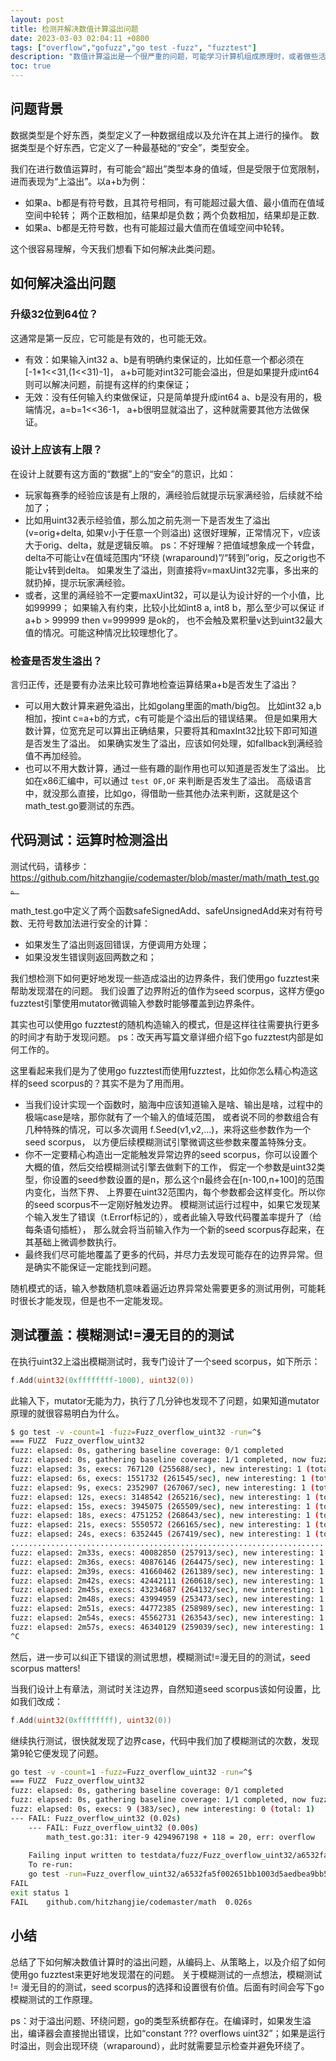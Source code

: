 ```yaml
---
layout: post
title: 检测并解决数值计算溢出问题
date: 2023-03-03 02:04:11 +0800
tags: ["overflow","gofuzz","go test -fuzz", "fuzztest"]
description: "数值计算溢出是一个很严重的问题，可能学习计算机组成原理时，或者做些活动类的与金币、钱、经验值等相关的项目时，会特别注意一下。在普通业务服务代码中比较少见到处理类似问题的实践，当然它不一定引发错误……近期项目中遇到了这类问题，也趁机总结一下。"
toc: true
---
```


## 问题背景

数据类型是个好东西，类型定义了一种数据组成以及允许在其上进行的操作。
数据类型是个好东西，它定义了一种最基础的“安全”，类型安全。

我们在进行数值运算时，有可能会“超出”类型本身的值域，但是受限于位宽限制，进而表现为“上溢出”。以a+b为例：

- 如果a、b都是有符号数，且其符号相同，有可能超过最大值、最小值而在值域空间中轮转；
  两个正数相加，结果却是负数；两个负数相加，结果却是正数.
- 如果a、b都是无符号数，也有可能超过最大值而在值域空间中轮转。

这个很容易理解，今天我们想看下如何解决此类问题。

## 如何解决溢出问题

### 升级32位到64位？

这通常是第一反应，它可能是有效的，也可能无效。
- 有效：如果输入int32 a、b是有明确约束保证的，比如任意一个都必须在[-1*1<<31,(1<<31)-1]，
       a+b可能对int32可能会溢出，但是如果提升成int64则可以解决问题，前提有这样的约束保证；
- 无效：没有任何输入约束做保证，只是简单提升成int64 a、b是没有用的，极端情况，a=b=1<<36-1，
       a+b很明显就溢出了，这种就需要其他方法做保证。

### 设计上应该有上限？

在设计上就要有这方面的“数据”上的“安全”的意识，比如：
- 玩家每赛季的经验应该是有上限的，满经验后就提示玩家满经验，后续就不给加了；
- 比如用uint32表示经验值，那么加之前先测一下是否发生了溢出(v=orig+delta, 如果v小于任意一个则溢出)
  这很好理解，正常情况下，v应该大于orig、delta，就是逻辑反嘛。
  ps：不好理解？把值域想象成一个转盘，delta不可能让v在值域范围内“环绕 (wraparound)”/“转到”orig，反之orig也不能让v转到delta。
  如果发生了溢出，则直接将v=maxUint32完事，多出来的就扔掉，提示玩家满经验。
- 或者，这里的满经验不一定要maxUint32，可以是认为设计好的一个小值，比如99999；
  如果输入有约束，比较小比如int8 a, int8 b，那么至少可以保证 if a+b > 99999 then v=999999 是ok的，
  也不会触及累积量v达到uint32最大值的情况。可能这种情况比较理想化了。

### 检查是否发生溢出？

言归正传，还是要有办法来比较可靠地检查运算结果a+b是否发生了溢出？

- 可以用大数计算来避免溢出，比如golang里面的math/big包。
  比如int32 a,b相加，按int c=a+b的方式，c有可能是个溢出后的错误结果。
  但是如果用大数计算，位宽充足可以算出正确结果，只要将其和maxInt32比较下即可知道是否发生了溢出。
  如果确实发生了溢出，应该如何处理，如fallback到满经验值不再加经验。
- 也可以不用大数计算，通过一些有趣的副作用也可以知道是否发生了溢出。
  比如在x86汇编中，可以通过 `test OF,OF` 来判断是否发生了溢出。
  高级语言中，就没那么直接，比如go，得借助一些其他办法来判断，这就是这个math_test.go要测试的东西。

## 代码测试：运算时检测溢出

测试代码，请移步：https://github.com/hitzhangjie/codemaster/blob/master/math/math_test.go。

math_test.go中定义了两个函数safeSignedAdd、safeUnsignedAdd来对有符号数、无符号数加法进行安全的计算：
- 如果发生了溢出则返回错误，方便调用方处理；
- 如果没发生错误则返回两数之和；

我们想检测下如何更好地发现一些造成溢出的边界条件，我们使用go fuzztest来帮助发现潜在的问题。
我们设置了边界附近的值作为seed scorpus，这样方便go fuzztest引擎使用mutator微调输入参数时能够覆盖到边界条件。

其实也可以使用go fuzztest的随机构造输入的模式，但是这样往往需要执行更多的时间才有助于发现问题。
ps：改天再写篇文章详细介绍下go fuzztest内部是如何工作的。

这里看起来我们是为了使用go fuzztest而使用fuzztest，比如你怎么精心构造这样的seed scorpus的？其实不是为了用而用。
- 当我们设计实现一个函数时，脑海中应该知道输入是啥、输出是啥，过程中的极端case是啥，那你就有了一个输入的值域范围，
  或者说不同的参数组合有几种特殊的情况，可以多次调用 f.Seed(v1,v2,...)，来将这些参数作为一个seed scorpus，
  以方便后续模糊测试引擎微调这些参数来覆盖特殊分支。
- 你不一定要精心构造出一定能触发异常边界的seed scorpus，你可以设置个大概的值，然后交给模糊测试引擎去做剩下的工作，
  假定一个参数是uint32类型，你设置的seed参数设置的是n，那么这个n最终会在[n-100,n+100]的范围内变化，当然下界、
  上界要在uint32范围内，每个参数都会这样变化。所以你的seed scorpus不一定刚好触发边界。
  模糊测试运行过程中，如果它发现某个输入发生了错误（t.Errorf标记的），或者此输入导致代码覆盖率提升了（给每条语句插桩），
  那么就会将当前输入作为一个新的seed scorpus存起来，在其基础上微调参数执行。
- 最终我们尽可能地覆盖了更多的代码，并尽力去发现可能存在的边界异常。但是确实不能保证一定能找到问题。

随机模式的话，输入参数随机意味着逼近边界异常处需要更多的测试用例，可能耗时很长才能发现，但是也不一定能发现。

## 测试覆盖：模糊测试!=漫无目的的测试

在执行uint32上溢出模糊测试时，我专门设计了一个seed scorpus，如下所示：

```go
f.Add(uint32(0xffffffff-1000), uint32(0))
```

此输入下，mutator无能为力，执行了几分钟也发现不了问题，如果知道mutator原理的就很容易明白为什么。

```bash
$ go test -v -count=1 -fuzz=Fuzz_overflow_uint32 -run=^$
=== FUZZ  Fuzz_overflow_uint32
fuzz: elapsed: 0s, gathering baseline coverage: 0/1 completed
fuzz: elapsed: 0s, gathering baseline coverage: 1/1 completed, now fuzzing with 16 workers
fuzz: elapsed: 3s, execs: 767120 (255688/sec), new interesting: 1 (total: 2)
fuzz: elapsed: 6s, execs: 1551732 (261545/sec), new interesting: 1 (total: 2)
fuzz: elapsed: 9s, execs: 2352907 (267067/sec), new interesting: 1 (total: 2)
fuzz: elapsed: 12s, execs: 3148542 (265216/sec), new interesting: 1 (total: 2)
fuzz: elapsed: 15s, execs: 3945075 (265509/sec), new interesting: 1 (total: 2)
fuzz: elapsed: 18s, execs: 4751252 (268643/sec), new interesting: 1 (total: 2)
fuzz: elapsed: 21s, execs: 5550572 (266165/sec), new interesting: 1 (total: 2)
fuzz: elapsed: 24s, execs: 6352445 (267419/sec), new interesting: 1 (total: 2)
......................................................................
fuzz: elapsed: 2m33s, execs: 40082850 (257913/sec), new interesting: 1 (total: 2)
fuzz: elapsed: 2m36s, execs: 40876146 (264475/sec), new interesting: 1 (total: 2)
fuzz: elapsed: 2m39s, execs: 41660462 (261389/sec), new interesting: 1 (total: 2)
fuzz: elapsed: 2m42s, execs: 42442111 (260618/sec), new interesting: 1 (total: 2)
fuzz: elapsed: 2m45s, execs: 43234687 (264132/sec), new interesting: 1 (total: 2)
fuzz: elapsed: 2m48s, execs: 43994959 (253473/sec), new interesting: 1 (total: 2)
fuzz: elapsed: 2m51s, execs: 44772385 (258989/sec), new interesting: 1 (total: 2)
fuzz: elapsed: 2m54s, execs: 45562731 (263543/sec), new interesting: 1 (total: 2)
fuzz: elapsed: 2m57s, execs: 46340129 (259039/sec), new interesting: 1 (total: 2)
^C

```

然后，进一步可以纠正下错误的测试思想，模糊测试!=漫无目的的测试，seed scorpus matters!

当我们设计上有章法，测试时关注边界，自然知道seed scorpus该如何设置，比如我们改成：

```go
f.Add(uint32(0xffffffff), uint32(0))
```

继续执行测试，很快就发现了边界case，代码中我们加了模糊测试的次数，发现第9轮它便发现了问题。

```bash
go test -v -count=1 -fuzz=Fuzz_overflow_uint32 -run=^$
=== FUZZ  Fuzz_overflow_uint32
fuzz: elapsed: 0s, gathering baseline coverage: 0/1 completed
fuzz: elapsed: 0s, gathering baseline coverage: 1/1 completed, now fuzzing with 16 workers
fuzz: elapsed: 0s, execs: 9 (383/sec), new interesting: 0 (total: 1)
--- FAIL: Fuzz_overflow_uint32 (0.02s)
    --- FAIL: Fuzz_overflow_uint32 (0.00s)
        math_test.go:31: iter-9 4294967198 + 118 = 20, err: overflow
    
    Failing input written to testdata/fuzz/Fuzz_overflow_uint32/a6532fa5f002651bb1003d5aedbea9bb5716a6d2a8fe7afff0b5252599a6d59b
    To re-run:
    go test -run=Fuzz_overflow_uint32/a6532fa5f002651bb1003d5aedbea9bb5716a6d2a8fe7afff0b5252599a6d59b
FAIL
exit status 1
FAIL    github.com/hitzhangjie/codemaster/math  0.026s
```

## 小结

总结了下如何解决数值计算时的溢出问题，从编码上、从策略上，以及介绍了如何使用go fuzztest来更好地发现潜在的问题。
关于模糊测试的一点想法，模糊测试 != 漫无目的的测试，seed scorpus的选择和设置很有价值。后面有时间会写下go模糊测试的工作原理。

ps：对于溢出问题、环绕问题，go的类型系统都存在。在编译时，如果发生溢出，编译器会直接抛出错误，比如“constant ??? overflows uint32”；如果是运行时溢出，则会出现环绕（wraparound），此时就需要显示检查并避免环绕了。